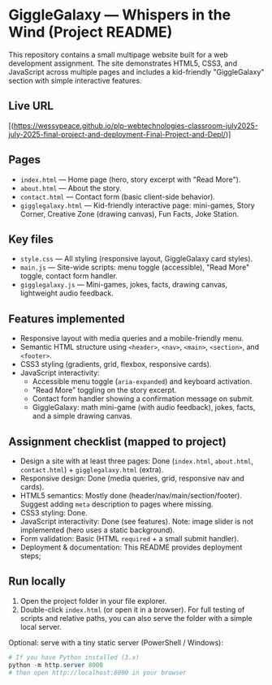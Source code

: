 # GiggleGalaxy — Whispers in the Wind (Project README)

This repository contains a small multipage website built for a web development assignment. The site demonstrates HTML5, CSS3, and JavaScript across multiple pages and includes a kid-friendly "GiggleGalaxy" section with simple interactive features.

## Live URL

[(https://wessypeace.github.io/plp-webtechnologies-classroom-july2025-july-2025-final-project-and-deployment-Final-Project-and-Depl/)]


## Pages

- `index.html` — Home page (hero, story excerpt with "Read More").
- `about.html` — About the story.
- `contact.html` — Contact form (basic client-side behavior).
- `gigglegalaxy.html` — Kid-friendly interactive page: mini-games, Story Corner, Creative Zone (drawing canvas), Fun Facts, Joke Station.

## Key files

- `style.css` — All styling (responsive layout, GiggleGalaxy card styles).
- `main.js` — Site-wide scripts: menu toggle (accessible), "Read More" toggle, contact form handler.
- `gigglegalaxy.js` — Mini-games, jokes, facts, drawing canvas, lightweight audio feedback.

## Features implemented

- Responsive layout with media queries and a mobile-friendly menu.
- Semantic HTML structure using `<header>`, `<nav>`, `<main>`, `<section>`, and `<footer>`.
- CSS3 styling (gradients, grid, flexbox, responsive cards).
- JavaScript interactivity:
  - Accessible menu toggle (`aria-expanded`) and keyboard activation.
  - "Read More" toggling on the story excerpt.
  - Contact form handler showing a confirmation message on submit.
  - GiggleGalaxy: math mini-game (with audio feedback), jokes, facts, and a simple drawing canvas.

## Assignment checklist (mapped to project)

- Design a site with at least three pages: Done (`index.html`, `about.html`, `contact.html`) + `gigglegalaxy.html` (extra).
- Responsive design: Done (media queries, grid, responsive nav and cards).
- HTML5 semantics: Mostly done (header/nav/main/section/footer). Suggest adding `meta` description to pages where missing.
- CSS3 styling: Done.
- JavaScript interactivity: Done (see features). Note: image slider is not implemented (hero uses a static background). 
- Form validation: Basic (HTML `required` + a small submit handler). 
- Deployment & documentation: This README provides deployment steps;

## Run locally

1. Open the project folder in your file explorer.
2. Double-click `index.html` (or open it in a browser). For full testing of scripts and relative paths, you can also serve the folder with a simple local server.

Optional: serve with a tiny static server (PowerShell / Windows):

```powershell
# If you have Python installed (3.x)
python -m http.server 8000
# then open http://localhost:8000 in your browser
```

